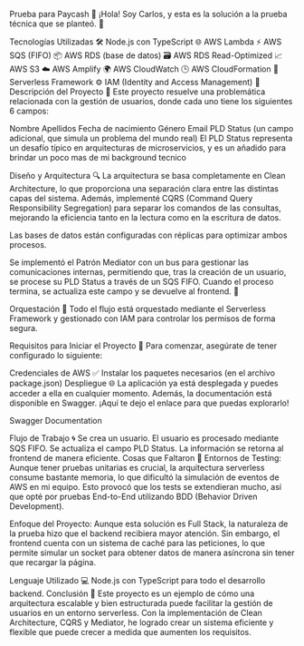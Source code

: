 Prueba para Paycash 👋
¡Hola! Soy Carlos, y esta es la solución a la prueba técnica que se planteó. 🚀

Tecnologías Utilizadas 🛠️
Node.js con TypeScript 🌐
AWS Lambda ⚡
AWS SQS (FIFO) 📦
AWS RDS (base de datos) 🗃️
AWS RDS Read-Optimized 📈
AWS S3 ☁️
AWS Amplify 🌍
AWS CloudWatch 🕒
AWS CloudFormation 🔧
Serverless Framework ⚙️
IAM (Identity and Access Management) 🔐
Descripción del Proyecto 📝
Este proyecto resuelve una problemática relacionada con la gestión de usuarios, donde cada uno tiene los siguientes 6 campos:

Nombre
Apellidos
Fecha de nacimiento
Género
Email
PLD Status (un campo adicional, que simula un problema del mundo real)
El PLD Status representa un desafío típico en arquitecturas de microservicios, y es un añadido para brindar un poco mas de mi background tecnico

Diseño y Arquitectura 🔍
La arquitectura se basa completamente en Clean Architecture, lo que proporciona una separación clara entre las distintas capas del sistema. Además, implementé CQRS (Command Query Responsibility Segregation) para separar los comandos de las consultas, mejorando la eficiencia tanto en la lectura como en la escritura de datos.

Las bases de datos están configuradas con réplicas para optimizar ambos procesos.

Se implementó el Patrón Mediator con un bus para gestionar las comunicaciones internas, permitiendo que, tras la creación de un usuario, se procese su PLD Status a través de un SQS FIFO. Cuando el proceso termina, se actualiza este campo y se devuelve al frontend. 🔄

Orquestación 🔗
Todo el flujo está orquestado mediante el Serverless Framework y gestionado con IAM para controlar los permisos de forma segura.

Requisitos para Iniciar el Proyecto 🚀
Para comenzar, asegúrate de tener configurado lo siguiente:

Credenciales de AWS ✅
Instalar los paquetes necesarios (en el archivo package.json)
Despliegue 🌐
La aplicación ya está desplegada y puedes acceder a ella en cualquier momento. Además, la documentación está disponible en Swagger. ¡Aquí te dejo el enlace para que puedas explorarlo!

Swagger Documentation

Flujo de Trabajo 🌀
Se crea un usuario.
El usuario es procesado mediante SQS FIFO.
Se actualiza el campo PLD Status.
La información se retorna al frontend de manera eficiente.
Cosas que Faltaron 🚧
Entornos de Testing: Aunque tener pruebas unitarias es crucial, la arquitectura serverless consume bastante memoria, lo que dificultó la simulación de eventos de AWS en mi equipo. Esto provocó que los tests se extendieran mucho, así que opté por pruebas End-to-End utilizando BDD (Behavior Driven Development).

Enfoque del Proyecto: Aunque esta solución es Full Stack, la naturaleza de la prueba hizo que el backend recibiera mayor atención. Sin embargo, el frontend cuenta con un sistema de caché para las peticiones, lo que permite simular un socket para obtener datos de manera asíncrona sin tener que recargar la página.

Lenguaje Utilizado 💻
Node.js con TypeScript para todo el desarrollo backend.
Conclusión 🎉
Este proyecto es un ejemplo de cómo una arquitectura escalable y bien estructurada puede facilitar la gestión de usuarios en un entorno serverless. Con la implementación de Clean Architecture, CQRS y Mediator, he logrado crear un sistema eficiente y flexible que puede crecer a medida que aumenten los requisitos.
